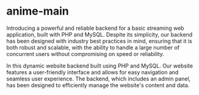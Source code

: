 # anime-main
Introducing a powerful and reliable backend for a basic streaming web application, built with PHP and MySQL. Despite its simplicity, our backend has been designed with industry best practices in mind, ensuring that it is both robust and scalable, with the ability to handle a large number of concurrent users without compromising on speed or reliability.

In this  dynamic website  backend built using PHP and MySQL. Our website features a user-friendly interface and allows for easy navigation and seamless user experience. The backend, which includes an admin panel, has been designed to efficiently manage the website's content and data.
